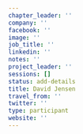 ```yaml
---
chapter_leader: ''
company: ''
facebook: ''
image: ''
job_title: ''
linkedin: ''
notes: ''
project_leader: ''
sessions: []
status: add-details
title: David Jensen
travel_from: ''
twitter: ''
type: participant
website: ''
---
```


<!-- put more details about participant here -->